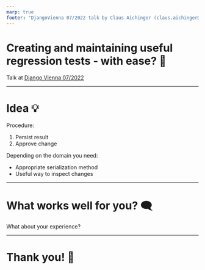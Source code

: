 ```yaml
---
marp: true
footer: "DjangoVienna 07/2022 talk by Claus Aichinger (claus.aichinger@gmail.com) --- Data Scientist --- Consulting | Implementation | Training"
---
```


# Creating and maintaining useful regression tests - with ease? 🎈

Talk at [Django Vienna 07/2022](https://www.meetup.com/django-vienna/events/286539435/)

---

# Idea 💡

Procedure:
1. Persist result
1. Approve change

Depending on the domain you need:
- Appropriate serialization method
- Useful way to inspect changes

---

# What works well for you? 🗨️

What about your experience?

---

# Thank you! 🤝
